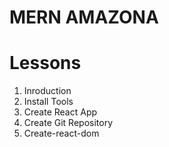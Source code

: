 # MERN AMAZONA

# Lessons

1. Inroduction
2. Install Tools
3. Create React App
4. Create Git Repository
5. Create-react-dom
